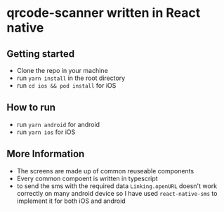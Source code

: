 # qrcode-scanner written in React native

## Getting started
- Clone the repo in your machine
- run `yarn install` in the root directory
- run `cd ios && pod install` for iOS

## How to run
- run `yarn android` for android
- run `yarn ios` for iOS

## More Information
- The screens are made up of common reuseable components
- Every common compoent is written in typescript
- to send the sms with the required data `Linking.openURL` doesn't work correctly on many android device so I have used `react-native-sms` to implement it for both iOS and android
